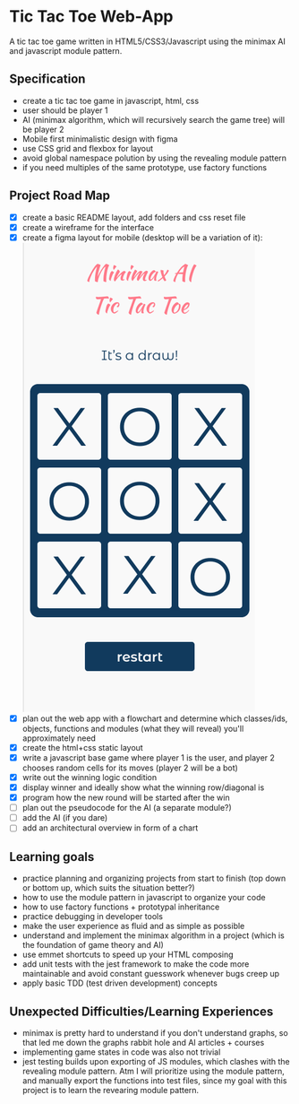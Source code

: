 # Tic Tac Toe Web-App
A tic tac toe game written in HTML5/CSS3/Javascript using the minimax AI and javascript module pattern.

## Specification
- create a tic tac toe game in javascript, html, css
- user should be player 1
- AI (minimax algorithm, which will recursively search the game tree) will be player 2
- Mobile first minimalistic design with figma
- use CSS grid and flexbox for layout
- avoid global namespace polution by using the revealing module pattern
- if you need multiples of the same prototype, use factory functions

## Project Road Map
- [x] create a basic README layout, add folders and css reset file
- [x] create a wireframe for the interface
- [x] create a figma layout for mobile (desktop will be a variation of it): ![Figma mobile layout](images/figmaLayout.png)
- [x] plan out the web app with a flowchart and determine which classes/ids, objects, functions and modules (what they will reveal) you'll approximately need
- [x] create the html+css static layout
- [x] write a javascript base game where player 1 is the user, and player 2 chooses random cells for its moves (player 2 will be a bot)
- [x] write out the winning logic condition
- [x] display winner and ideally show what the winning row/diagonal is
- [x] program how the new round will be started after the win
- [ ] plan out the pseudocode for the AI (a separate module?)
- [ ] add the AI (if you dare)
- [ ] add an architectural overview in form of a chart

## Learning goals
- practice planning and organizing projects from start to finish (top down or bottom up, which suits the situation better?)
- how to use the module pattern in javascript to organize your code
- how to use factory functions + prototypal inheritance
- practice debugging in developer tools
- make the user experience as fluid and as simple as possible
- understand and implement the minimax algorithm in a project (which is the foundation of game theory and AI)
- use emmet shortcuts to speed up your HTML composing
- add unit tests with the jest framework to make the code more maintainable and avoid constant guesswork whenever bugs creep up
- apply basic TDD (test driven development) concepts

## Unexpected Difficulties/Learning Experiences
- minimax is pretty hard to understand if you don't understand graphs, so that led me down the graphs rabbit hole and AI articles + courses
- implementing game states in code was also not trivial
- jest testing builds upon exporting of JS modules, which clashes with the revealing module pattern. Atm I will prioritize using the module pattern, and manually export the functions into test files, since my goal with this project is to learn the revearing module pattern.


